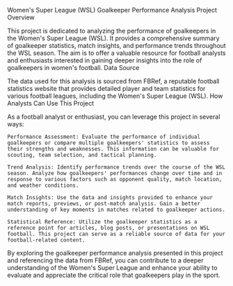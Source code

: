 Women's Super League (WSL) Goalkeeper Performance Analysis
Project Overview

This project is dedicated to analyzing the performance of goalkeepers in the Women's Super League (WSL). It provides a comprehensive summary of goalkeeper statistics, match insights, and performance trends throughout the WSL season. The aim is to offer a valuable resource for football analysts and enthusiasts interested in gaining deeper insights into the role of goalkeepers in women's football.
Data Source

The data used for this analysis is sourced from FBRef, a reputable football statistics website that provides detailed player and team statistics for various football leagues, including the Women's Super League (WSL).
How Analysts Can Use This Project

As a football analyst or enthusiast, you can leverage this project in several ways:

    Performance Assessment: Evaluate the performance of individual goalkeepers or compare multiple goalkeepers' statistics to assess their strengths and weaknesses. This information can be valuable for scouting, team selection, and tactical planning.

    Trend Analysis: Identify performance trends over the course of the WSL season. Analyze how goalkeepers' performances change over time and in response to various factors such as opponent quality, match location, and weather conditions.

    Match Insights: Use the data and insights provided to enhance your match reports, previews, or post-match analysis. Gain a better understanding of key moments in matches related to goalkeeper actions.

    Statistical Reference: Utilize the goalkeeper statistics as a reference point for articles, blog posts, or presentations on WSL football. This project can serve as a reliable source of data for your football-related content.

By exploring the goalkeeper performance analysis presented in this project and referencing the data from FBRef, you can contribute to a deeper understanding of the Women's Super League and enhance your ability to evaluate and appreciate the critical role that goalkeepers play in the sport.
